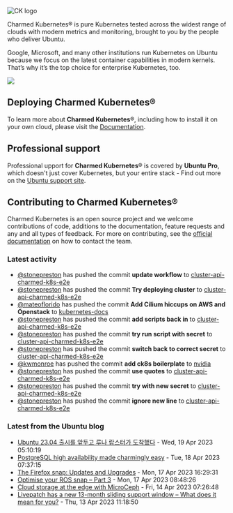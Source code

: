 ![CK logo](https://assets.ubuntu.com/v1/451d4cf4-Charmed+Kubernetes_RGB_onWhite_2022.svg)

Charmed Kubernetes® is pure Kubernetes tested across the widest range of clouds with modern metrics and monitoring, brought to you by the people who deliver Ubuntu.

Google, Microsoft, and many other institutions run Kubernetes on Ubuntu because we focus on the latest container capabilities in modern kernels. That’s why it’s the top choice for enterprise Kubernetes, too.

![](https://assets.ubuntu.com/v1/843c77b6-juju-at-a-glace.svg)

## Deploying Charmed Kubernetes®

To learn more about **Charmed Kubernetes**®, including how to install it on your own cloud, please visit the [Documentation][docs].

## Professional support

Professional upport for **Charmed Kubernetes**® is covered by **Ubuntu Pro**, which doesn't just cover Kubernetes, but your entire stack - Find out more on the [Ubuntu support site](https://ubuntu.com/support).

## Contributing to Charmed Kubernetes®

Charmed Kubernetes is an open source project and we welcome contributions of code, additions to the documentation, feature requests and any and all types of feedback. For more on contributing, see the [official documentation][get-in-touch] on how to contact the team.

<!-- LINKS -->
[docs]: https://ubuntu.com/kubernetes/docs
[get-in-touch]: https://ubuntu.com/kubernetes/docs/get-in-touch

### Latest activity

<!-- activity starts -->
 - [@stonepreston](https://github.com/stonepreston) has pushed the commit **update workflow** to [cluster-api-charmed-k8s-e2e](https://github.com/charmed-kubernetes/cluster-api-charmed-k8s-e2e)
 - [@stonepreston](https://github.com/stonepreston) has pushed the commit **Try deploying cluster** to [cluster-api-charmed-k8s-e2e](https://github.com/charmed-kubernetes/cluster-api-charmed-k8s-e2e)
 - [@mateoflorido](https://github.com/mateoflorido) has pushed the commit **Add Cilium hiccups on AWS and Openstack** to [kubernetes-docs](https://github.com/charmed-kubernetes/kubernetes-docs)
 - [@stonepreston](https://github.com/stonepreston) has pushed the commit **add scripts back in** to [cluster-api-charmed-k8s-e2e](https://github.com/charmed-kubernetes/cluster-api-charmed-k8s-e2e)
 - [@stonepreston](https://github.com/stonepreston) has pushed the commit **try run script with secret** to [cluster-api-charmed-k8s-e2e](https://github.com/charmed-kubernetes/cluster-api-charmed-k8s-e2e)
 - [@stonepreston](https://github.com/stonepreston) has pushed the commit **switch back to correct secret** to [cluster-api-charmed-k8s-e2e](https://github.com/charmed-kubernetes/cluster-api-charmed-k8s-e2e)
 - [@kwmonroe](https://github.com/kwmonroe) has pushed the commit **add ck8s boilerplate** to [nvidia](https://github.com/charmed-kubernetes/nvidia)
 - [@stonepreston](https://github.com/stonepreston) has pushed the commit **use quotes** to [cluster-api-charmed-k8s-e2e](https://github.com/charmed-kubernetes/cluster-api-charmed-k8s-e2e)
 - [@stonepreston](https://github.com/stonepreston) has pushed the commit **try with new secret** to [cluster-api-charmed-k8s-e2e](https://github.com/charmed-kubernetes/cluster-api-charmed-k8s-e2e)
 - [@stonepreston](https://github.com/stonepreston) has pushed the commit **ignore new line** to [cluster-api-charmed-k8s-e2e](https://github.com/charmed-kubernetes/cluster-api-charmed-k8s-e2e)
<!-- activity ends -->

<!-- roadmap starts -->

<!-- roadmap ends -->

### Latest from the Ubuntu blog

<!-- blog starts -->
* [Ubuntu 23.04 출시를 앞두고 루나 랍스터가 도착했다](https://ubuntu.com//blog/lunar-lobster-has-landed-kr) - Wed, 19 Apr 2023 05:10:19 
* [PostgreSQL high availability made charmingly easy](https://ubuntu.com//blog/postgresql-high-availability) - Tue, 18 Apr 2023 07:37:15 
* [The Firefox snap: Updates and Upgrades](https://ubuntu.com//blog/firefox-snap-updates-and-upgrades) - Mon, 17 Apr 2023 16:29:31 
* [Optimise your ROS snap – Part 3](https://ubuntu.com//blog/optimise-your-ros-snap-part-3) - Mon, 17 Apr 2023 08:48:26 
* [Cloud storage at the edge with MicroCeph](https://ubuntu.com//blog/cloud-storage-at-the-edge-with-microceph) - Fri, 14 Apr 2023 07:26:48 
* [Livepatch has a new 13-month sliding support window &#8211;  What does it mean for you?](https://ubuntu.com//blog/canonical-announces-new-ubuntu-livepatch-13-months-sliding-support-window) - Thu, 13 Apr 2023 11:18:50 
<!-- blog ends -->
